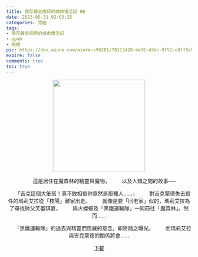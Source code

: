 ```yaml
---
title: 倖存鍊金術師的城市慢活記 06
date: 2023-05-31 02:03:25
categories: 完結
tags:
- 倖存鍊金術師的城市慢活記
- epub
- 完結
pic: https://dev.azure.com/azure-s96281/78113428-4e76-43dc-9f51-c0ff8a913055/_apis/git/repositories/a379171b-de46-4c10-9b0d-00da23959885/items?path=/Epub%20Cover/%E5%80%96%E5%AD%98%E9%8D%8A%E9%87%91%E8%A1%93%E5%B8%AB%E7%9A%84%E5%9F%8E%E5%B8%82%E6%85%A2%E6%B4%BB%E8%A8%98-06.jpg&versionDescriptor%5BversionOptions%5D=0&versionDescriptor%5BversionType%5D=0&versionDescriptor%5Bversion%5D=main&resolveLfs=true&%24format=octetStream&api-version=5.0
expire: false
comments: true
toc: true
---
```


<div style="text-align:center" class="kratos-post-content">

<img width="250px" src="https://dev.azure.com/azure-s96281/78113428-4e76-43dc-9f51-c0ff8a913055/_apis/git/repositories/a379171b-de46-4c10-9b0d-00da23959885/items?path=/Epub%20Cover/%E5%80%96%E5%AD%98%E9%8D%8A%E9%87%91%E8%A1%93%E5%B8%AB%E7%9A%84%E5%9F%8E%E5%B8%82%E6%85%A2%E6%B4%BB%E8%A8%98-06.jpg&versionDescriptor%5BversionOptions%5D=0&versionDescriptor%5BversionType%5D=0&versionDescriptor%5Bversion%5D=main&resolveLfs=true&%24format=octetStream&api-version=5.0">

<p>
　　這是居住在魔森林的精靈與魔物，
　　以及人類之間的故事──

　　「吉克這個大笨蛋！真不敢相信他竟然是那種人……」
　　對吉克蒙德失去信任的瑪莉艾拉從「枝陽」離家出走。
　　就像是要「回老家」似的，瑪莉艾拉為了尋找師父芙蕾琪嘉，
　　與火蠑螈及「黑鐵運輸隊」一同前往「魔森林」。然而……

　　「黑鐵運輸隊」的過去與精靈們隱藏的意念，即將隨之曝光。
　　而瑪莉艾拉與吉克蒙德的關係將會……
</p>

<p>
<a href="https://epubdatabase.azurewebsites.net/EBOOKS/EPUB/完結/倖存鍊金術師的城市慢活記/倖存鍊金術師的城市慢活記6.epub?download=1">下載</a>
</p>

</div>